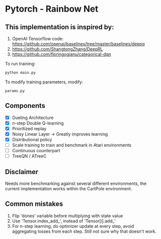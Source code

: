 # Pytorch - Rainbow Net

## This implementation is inspired by:
1. OpenAI Tensorflow code: https://github.com/openai/baselines/tree/master/baselines/deepq
2. https://github.com/ShangtongZhang/DeepRL
3. https://github.com/floringogianu/categorical-dqn


To run training:

```bash
python main.py
```

To modify training parameters, modify:
```
params.py
```


## Components
- [x] Dueling Architecture
- [x] n-step Double Q-learning   
- [x] Prioritized replay
- [x] Noisy Linear Layer -> Greatly improves learning
- [x] Distributional policy
- [ ] Scale training to train and benchmark in Atari environments
- [ ] Continuous counterpart
- [ ] TreeQN / ATreeC

## Disclaimer
Needs more benchmarking against several different environments, the current implementation works within the CartPole environment.

## Common mistakes
1. Flip 'dones' variable before multiplying with state value
2. Use 'Tensor.index_add_', instead of 'Tensor[i].add_'
3. For n-step learning, do optimizer update at every step, avoid aggregating losses from each step. Still not sure why that doesn't work.

